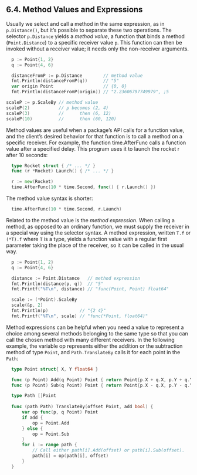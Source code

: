 ## 6.4. Method Values and Expressions 

Usually we select and call a method in the same expression, as in `p.Distance()`, but it’s possible to separate these two operations. The selector `p.Distance` yields a *method value*, a function that binds a method (`Point.Distance`) to a specific receiver value `p`. This function can then be invoked without a receiver value; it needs only the non-receiver arguments.
```go
  p := Point{1, 2}
  q := Point{4, 6}

  distanceFromP := p.Distance        // method value          
  fmt.Println(distanceFromP(q))      // "5"            
  var origin Point                   // {0, 0}
  fmt.Println(distanceFromP(origin)) // "2.23606797749979", ;5                 

scaleP := p.ScaleBy // method value
scaleP(2)           // p becomes (2, 4)
scaleP(3)           //      then (6, 12)
scaleP(10)          //      then (60, 120)
```

Method values are useful when a package’s API calls for a function value, and the client’s desired behavior for that function is to call a method on a specific receiver. For example, the function time.AfterFunc calls a function value after a specified delay. This program uses it to launch the rocket r after 10 seconds:
```go
  type Rocket struct { /* ... */ }
  func (r *Rocket) Launch() { /* ... */ }

  r := new(Rocket)
  time.AfterFunc(10 * time.Second, func() { r.Launch() })
```
The method value syntax is shorter:
```go
  time.AfterFunc(10 * time.Second, r.Launch)
```
Related to the method value is the *method expression*. When calling a method, as opposed to an ordinary function, we must supply the receiver in a special way using the selector syntax. A method expression, written `T.f` or `(*T).f` where `T` is a type, yields a function value with a regular first parameter taking the place of the receiver, so it can be called in the usual way.
```go
  p := Point{1, 2}
  q := Point{4, 6}

  distance := Point.Distance   // method expression
  fmt.Println(distance(p, q))  // "5"
  fmt.Printf("%T\n", distance) // "func(Point, Point) float64"

  scale := (*Point).ScaleBy
  scale(&p, 2)
  fmt.Println(p)            // "{2 4}"
  fmt.Printf("%T\n", scale) // "func(*Point, float64)"
```
Method expressions can be helpful when you need a value to represent a choice among several methods belonging to the same type so that you can call the chosen method with many different receivers. In the following example, the variable op represents either the addition or the subtraction method of type `Point`, and `Path.TranslateBy` calls it for each point in the `Path`:
```go
  type Point struct{ X, Y float64 }

  func (p Point) Add(q Point) Point { return Point{p.X + q.X, p.Y + q.Y} }
  func (p Point) Sub(q Point) Point { return Point{p.X - q.X, p.Y - q.Y} }

  type Path []Point
    
  func (path Path) TranslateBy(offset Point, add bool) {
      var op func(p, q Point) Point
      if add {
          op = Point.Add
      } else {
          op = Point.Sub
      }
      for i := range path {
          // Call either path[i].Add(offset) or path[i].Sub(offset).
          path[i] = op(path[i], offset)
      } 
  }
```
